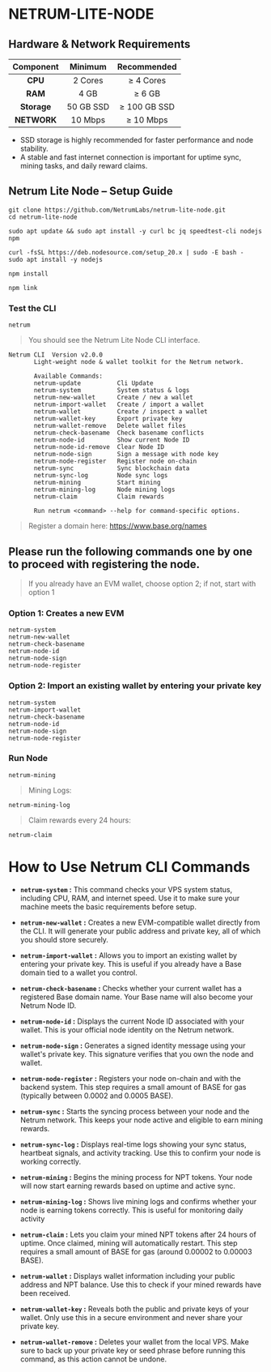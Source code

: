 # NETRUM-LITE-NODE

## Hardware & Network Requirements 

|  Component	|         Minimum           |       Recommended         |
| :---------: | :-----------------------: |:-----------------------:  |    
|   **CPU**   |         2 Cores           |        ≥ 4 Cores          |
|   **RAM**   |         4 GB              |        ≥ 6 GB             |
| **Storage** |         50 GB SSD         |        ≥ 100 GB SSD       |
| **NETWORK** |         10 Mbps           |        ≥ 10 Mbps          |

- SSD storage is highly recommended for faster performance and node stability.
- A stable and fast internet connection is important for uptime sync, mining tasks, and daily reward claims.

## Netrum Lite Node – Setup Guide

```
git clone https://github.com/NetrumLabs/netrum-lite-node.git
cd netrum-lite-node
```
```
sudo apt update && sudo apt install -y curl bc jq speedtest-cli nodejs npm
```
```
curl -fsSL https://deb.nodesource.com/setup_20.x | sudo -E bash -
sudo apt install -y nodejs
```
```
npm install
```
```
npm link
```

### Test the CLI
```
netrum
```

> You should see the Netrum Lite Node CLI interface.
```
Netrum CLI  Version v2.0.0
       Light-weight node & wallet toolkit for the Netrum network.

       Available Commands:
       netrum-update          Cli Update
       netrum-system          System status & logs
       netrum-new-wallet      Create / new a wallet
       netrum-import-wallet   Create / import a wallet
       netrum-wallet          Create / inspect a wallet
       netrum-wallet-key      Export private key
       netrum-wallet-remove   Delete wallet files
       netrum-check-basename  Check basename conflicts
       netrum-node-id         Show current Node ID
       netrum-node-id-remove  Clear Node ID
       netrum-node-sign       Sign a message with node key
       netrum-node-register   Register node on-chain
       netrum-sync            Sync blockchain data
       netrum-sync-log        Node sync logs
       netrum-mining          Start mining
       netrum-mining-log      Node mining logs
       netrum-claim           Claim rewards

       Run netrum <command> --help for command-specific options.
```

> Register a domain here: https://www.base.org/names

## Please run the following commands one by one to proceed with registering the node.
> If you already have an EVM wallet, choose option 2; if not, start with option 1
### Option 1: Creates a new EVM

```
netrum-system
netrum-new-wallet
netrum-check-basename
netrum-node-id
netrum-node-sign
netrum-node-register
```
### Option 2: Import an existing wallet by entering your private key

```
netrum-system
netrum-import-wallet
netrum-check-basename
netrum-node-id
netrum-node-sign
netrum-node-register
```

### Run Node 
```
netrum-mining
```
> Mining Logs: 
```
netrum-mining-log
```
> Claim rewards every 24 hours: 
```
netrum-claim
```

# How to Use Netrum CLI Commands

- **`netrum-system` :** This command checks your VPS system status, including CPU, RAM, and internet speed. Use it to make sure your machine meets the basic requirements before setup.


- **`netrum-new-wallet` :** Creates a new EVM-compatible wallet directly from the CLI. It will generate your public address and private key, all of which you should store securely.


- **`netrum-import-wallet` :** Allows you to import an existing wallet by entering your private key. This is useful if you already have a Base domain tied to a wallet you control.


- **`netrum-check-basename` :** Checks whether your current wallet has a registered Base domain name. Your Base name will also become your Netrum Node ID.


- **`netrum-node-id` :** Displays the current Node ID associated with your wallet. This is your official node identity on the Netrum network.


- **`netrum-node-sign` :** Generates a signed identity message using your wallet's private key. This signature verifies that you own the node and wallet.


- **`netrum-node-register` :** Registers your node on-chain and with the backend system. This step requires a small amount of BASE for gas (typically between 0.0002 and 0.0005 BASE).


- **`netrum-sync` :** Starts the syncing process between your node and the Netrum network. This keeps your node active and eligible to earn mining rewards.


- **`netrum-sync-log` :** Displays real-time logs showing your sync status, heartbeat signals, and activity tracking. Use this to confirm your node is working correctly.


- **`netrum-mining` :** Begins the mining process for NPT tokens. Your node will now start earning rewards based on uptime and active sync.


- **`netrum-mining-log` :** Shows live mining logs and confirms whether your node is earning tokens correctly. This is useful for monitoring daily activity


- **`netrum-claim` :** Lets you claim your mined NPT tokens after 24 hours of uptime. Once claimed, mining will automatically restart. This step requires a small amount of BASE for gas (around 0.00002 to 0.00003 BASE).


- **`netrum-wallet` :** Displays wallet information including your public address and NPT balance. Use this to check if your mined rewards have been received.


- **`netrum-wallet-key` :** Reveals both the public and private keys of your wallet. Only use this in a secure environment and never share your private key.


- **`netrum-wallet-remove` :** Deletes your wallet from the local VPS. Make sure to back up your private key or seed phrase before running this command, as this action cannot be undone.
